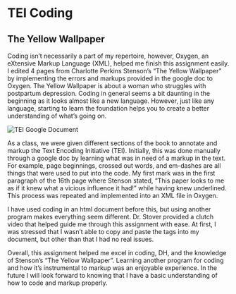 # TEI Coding 
## The Yellow Wallpaper
Coding isn’t necessarily a part of my repertoire, however, Oxygen, an eXtensive Markup Language (XML), helped me finish this assignment easily. I edited 4 pages from Charlotte Perkins Stenson’s “The Yellow Wallpaper” by implementing the errors and markups provided in the google doc to Oxygen. The Yellow Wallpaper is about a woman who struggles with postpartum depression. Coding in general seems a bit daunting in the beginning as it looks almost like a new language. However, just like any language, starting to learn the foundation helps you to create a better understanding of what’s going on.

![TEI Google Document](https://bkilfeather.github.io/Brian-KilfeatherCNU/images/TEIGoogleDoc)

As a class, we were given different sections of the book to annotate and markup the Text Encoding Initiative (TEI). Initially, this was done manually through a google doc by learning what was in need of a markup in the text. For example, page beginnings, crossed out words, and em-dashes are all things that were used to put into the code. My first mark was in the first paragraph of the 16th page where Stenson stated, “This paper looks to me as if it knew what a vicious influence it had!” while having knew underlined. This process was repeated and implemented into an XML file in Oxygen.

I have used coding in an html document before this, but using another program makes everything seem different. Dr. Stover provided a clutch video that helped guide me through this assignment with ease. At first, I was stressed that I wasn’t able to copy and paste the tags into my document, but other than that I had no real issues. 

Overall, this assignment helped me excel in coding, DH, and the knowledge of Stenson’s “The Yellow Wallpaper”. Learning another program for coding and how it’s instrumental to markup was an enjoyable experience. In the future I will look forward to knowing that I have a basic understanding of how to code and markup properly. 
